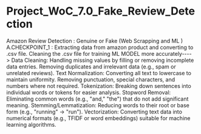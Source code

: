 # Project_WoC_7.0_Fake_Review_Detection
Amazon Review Detection : Genuine or Fake  (Web Scrapping and ML ) 
A.CHECKPOINT_1 :
  Extracting data from amazon product and converting to .csv file. 
  Cleaning the .csv file for training ML MODEL more accurately----> 
       Data Cleaning:
               Handling missing values by filling or removing incomplete data entries.
               Removing duplicates and irrelevant data (e.g., spam or unrelated reviews).
       Text Normalization:
               Converting all text to lowercase to maintain uniformity.
               Removing punctuation, special characters, and numbers where not
               required.
        Tokenization:
               Breaking down sentences into individual words or tokens for easier
               analysis.
        Stopword Removal:
               Eliminating common words (e.g., "and," "the") that do not add significant
               meaning.
        Stemming/Lemmatization:
               Reducing words to their root or base form (e.g., "running" → "run").
         Vectorization:
               Converting text data into numerical formats (e.g., TFIDF or word
               embeddings) suitable for machine learning algorithms.
